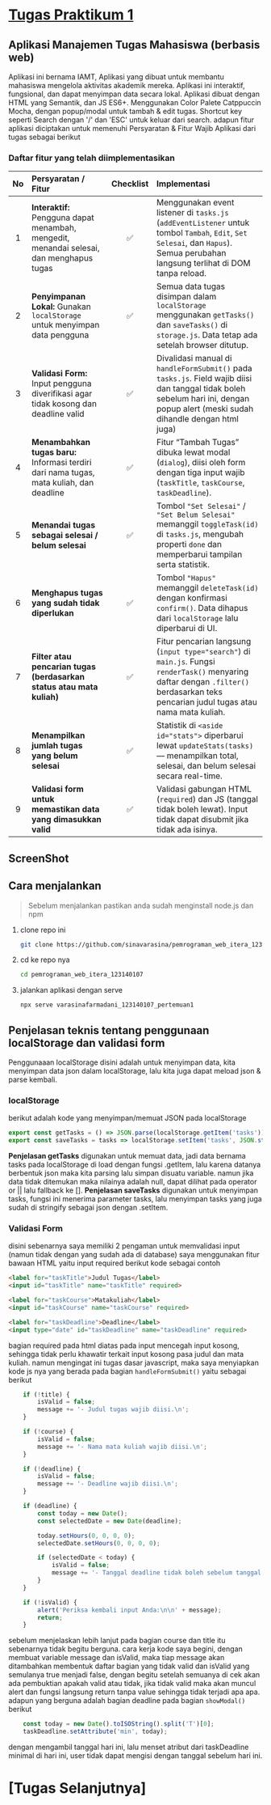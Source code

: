 # [Tugas Praktikum 1](https://github.com/sinavarasina/pemrograman_web_itera_123140107/tree/main/varasinafarmadani_123140107_pertemuan1)
## Aplikasi Manajemen Tugas Mahasiswa (berbasis web)
Aplikasi ini bernama IAMT,
Aplikasi yang dibuat untuk membantu mahasiswa mengelola aktivitas akademik mereka. 
Aplikasi ini interaktif, fungsional, dan dapat menyimpan data secara lokal.
Aplikasi dibuat dengan HTML yang Semantik, dan JS ES6+.
Menggunakan Color Palete Catppuccin Mocha, dengan popup/modal untuk tambah & edit tugas.
Shortcut key seperti Search dengan '/' dan 'ESC' untuk keluar dari search.
adapun fitur aplikasi diciptakan untuk memenuhi Persyaratan & Fitur Wajib Aplikasi dari tugas sebagai berikut
### Daftar fitur yang telah diimplementasikan
| **No** | **Persyaratan / Fitur** | **Checklist** | **Implementasi** |
| :----: | :--- | :---: | :--- |
| 1 | **Interaktif:** Pengguna dapat menambah, mengedit, menandai selesai, dan menghapus tugas | ✅ | Menggunakan event listener di `tasks.js` (`addEventListener` untuk tombol `Tambah`, `Edit`, `Set Selesai`, dan `Hapus`). Semua perubahan langsung terlihat di DOM tanpa reload. |
| 2 | **Penyimpanan Lokal:** Gunakan `localStorage` untuk menyimpan data pengguna | ✅ | Semua data tugas disimpan dalam `localStorage` menggunakan `getTasks()` dan `saveTasks()` di `storage.js`. Data tetap ada setelah browser ditutup. |
| 3 | **Validasi Form:** Input pengguna diverifikasi agar tidak kosong dan deadline valid | ✅ | Divalidasi manual di `handleFormSubmit()` pada `tasks.js`. Field wajib diisi dan tanggal tidak boleh sebelum hari ini, dengan popup alert (meski sudah dihandle dengan html juga) |
| 4 | **Menambahkan tugas baru:** Informasi terdiri dari nama tugas, mata kuliah, dan deadline | ✅ | Fitur “Tambah Tugas” dibuka lewat modal (`dialog`), diisi oleh form dengan tiga input wajib (`taskTitle`, `taskCourse`, `taskDeadline`). |
| 5 | **Menandai tugas sebagai selesai / belum selesai** | ✅ | Tombol `"Set Selesai"` / `"Set Belum Selesai"` memanggil `toggleTask(id)` di `tasks.js`, mengubah properti `done` dan memperbarui tampilan serta statistik. |
| 6 | **Menghapus tugas yang sudah tidak diperlukan** | ✅ | Tombol `"Hapus"` memanggil `deleteTask(id)` dengan konfirmasi `confirm()`. Data dihapus dari `localStorage` lalu diperbarui di UI. |
| 7 | **Filter atau pencarian tugas (berdasarkan status atau mata kuliah)** | ✅ | Fitur pencarian langsung (`input type="search"`) di `main.js`. Fungsi `renderTask()` menyaring daftar dengan `.filter()` berdasarkan teks pencarian judul tugas atau nama mata kuliah. |
| 8 | **Menampilkan jumlah tugas yang belum selesai** | ✅ | Statistik di `<aside id="stats">` diperbarui lewat `updateStats(tasks)` — menampilkan total, selesai, dan belum selesai secara real-time. |
| 9 | **Validasi form untuk memastikan data yang dimasukkan valid** | ✅ | Validasi gabungan HTML (`required`) dan JS (tanggal tidak boleh lewat). Input tidak dapat disubmit jika tidak ada isinya. |

## ScreenShot


## Cara menjalankan
> Sebelum menjalankan pastikan anda sudah menginstall node.js dan npm

1.  clone repo ini
    ```bash
    git clone https://github.com/sinavarasina/pemrograman_web_itera_123140107.git
    ```
2.  cd ke repo nya
    ```bash
    cd pemrograman_web_itera_123140107
    ```
3.  jalankan aplikasi dengan serve
    ```bash
    npx serve varasinafarmadani_123140107_pertemuan1
    ```

## Penjelasan teknis tentang penggunaan localStorage dan validasi form
Penggunaaan localStorage disini adalah untuk menyimpan data, kita menyimpan data json dalam localStorage, lalu kita juga dapat meload json & parse kembali.
### localStorage
berikut adalah kode yang menyimpan/memuat JSON pada localStorage
```javascript
export const getTasks = () => JSON.parse(localStorage.getItem('tasks')) || [];
export const saveTasks = tasks => localStorage.setItem('tasks', JSON.stringify(tasks));
```
**Penjelasan getTasks**
digunakan untuk memuat data, jadi data bernama tasks pada localStorage di load dengan fungsi .getItem, lalu karena datanya berbentuk json maka kita parsing lalu simpan disuatu variable.
namun jika data tidak ditemukan maka nilainya adalah null, dapat dilihat pada operator or || lalu fallback ke [].
**Penjelasan saveTasks** 
digunakan untuk menyimpan tasks, fungsi ini menerima parameter tasks, lalu menyimpan tasks yang juga sudah di stringify sebagai json dengan .setItem.

### Validasi Form
disini sebenarnya saya memiliki 2 pengaman untuk memvalidasi input (namun tidak dengan yang sudah ada di database)
saya menggunakan fitur bawaan HTML yaitu input required 
berikut kode sebagai contoh
```HTML
<label for="taskTitle">Judul Tugas</label>
<input id="taskTitle" name="taskTitle" required>

<label for="taskCourse">Matakuliah</label>
<input id="taskCourse" name="taskCourse" required>

<label for="taskDeadline">Deadline</label>
<input type="date" id="taskDeadline" name="taskDeadline" required>
```
bagian required pada html diatas pada input mencegah input kosong, sehingga tidak perlu khawatir terkait input kosong pasa judul dan mata kuliah.
namun mengingat ini tugas dasar javascript,
maka saya menyiapkan kode js nya yang berada pada bagian `handleFormSubmit()` yaitu sebagai berikut
```javascript
    if (!title) {
        isValid = false;
        message += '- Judul tugas wajib diisi.\n';
    }

    if (!course) {
        isValid = false;
        message += '- Nama mata kuliah wajib diisi.\n';
    }

    if (!deadline) {
        isValid = false;
        message += '- Deadline wajib diisi.\n';
    }

    if (deadline) {
        const today = new Date();
        const selectedDate = new Date(deadline);

        today.setHours(0, 0, 0, 0);
        selectedDate.setHours(0, 0, 0, 0);

        if (selectedDate < today) {
            isValid = false;
            message += '- Tanggal deadline tidak boleh sebelum tanggal hari ini.\n';
        }
    }

    if (!isValid) {
        alert('Periksa kembali input Anda:\n\n' + message);
        return;
    }
```
sebelum menjelaskan lebih lanjut pada bagian course dan title itu sebenarnya tidak begitu berguna.
cara kerja kode saya begini, dengan membuat variable message dan isValid, maka tiap message akan ditambahkan membentuk daftar bagian yang tidak valid dan isValid yang semulanya true menjadi false,
dengan begitu setelah semuanya di cek akan ada pembuktian apakah valid atau tidak, jika tidak valid maka akan muncul alert dan fungsi langsung return tanpa value sehingga tidak terjadi apa apa.
adapun yang berguna adalah bagian deadline pada bagian `showModal()` berikut
```javascript
    const today = new Date().toISOString().split('T')[0];
    taskDeadline.setAttribute('min', today);
```
dengan mengambil tanggal hari ini, lalu menset atribut dari taskDeadline minimal di hari ini, user tidak dapat mengisi dengan tanggal sebelum hari ini.

# [Tugas Selanjutnya]



